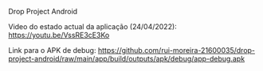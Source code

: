 Drop Project Android

Video do estado actual da aplicação (24/04/2022): https://youtu.be/VssRE3cE3Ko

Link para o APK de debug: https://github.com/rui-moreira-21600035/drop-project-android/raw/main/app/build/outputs/apk/debug/app-debug.apk
